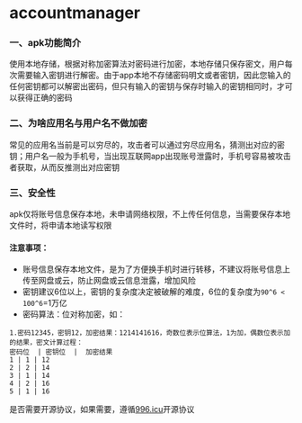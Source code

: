 # accountmanager

### 一、apk功能简介
使用本地存储，根据对称加密算法对密码进行加密，本地存储只保存密文，用户每次需要输入密钥进行解密。由于app本地不存储密码明文或者密钥，因此您输入的任何密钥都可以解密出密码，但只有输入的密钥与保存时输入的密钥相同时，才可以获得正确的密码
### 二、为啥应用名与用户名不做加密
常见的应用名当前是可以穷尽的，攻击者可以通过穷尽应用名，猜测出对应的密钥；用户名一般为手机号，当出现互联网app出现账号泄露时，手机号容易被攻击者获取，从而反推测出对应密钥

### 三、安全性
apk仅将账号信息保存本地，未申请网络权限，不上传任何信息，当需要保存本地文件时，将申请本地读写权限

#### 注意事项：
+ 账号信息保存本地文件，是为了方便换手机时进行转移，不建议将账号信息上传至网盘或云，防止网盘或云信息泄露，增加风险
+ 密钥建议6位以上，密钥的复杂度决定被破解的难度，6位的复杂度为``` 90^6 < 100^6 ```=1万亿
+ 密码算法：位对称加密，如：
```
1.密码12345，密钥12，加密结果：1214141616，奇数位表示位算法，1为加，偶数位表示加的结果，密文计算过程：
密码位  | 密钥位  |  加密结果
1 | 1 | 12
2 | 2 | 14
3 | 1 | 14
4 | 2 | 16
5 | 1 | 16
```
是否需要开源协议，如果需要，遵循[996.icu](https://github.com/996icu/996.ICU/blob/master/LICENSE)开源协议
